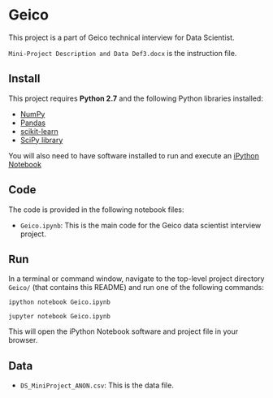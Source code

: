 # Geico
This project is a part of Geico technical interview for Data Scientist.

```Mini-Project Description and Data Def3.docx``` is the instruction file.

## Install

This project requires **Python 2.7** and the following Python libraries installed:

- [NumPy](http://www.numpy.org/)
- [Pandas](http://pandas.pydata.org/)
- [scikit-learn](http://scikit-learn.org/stable/)
- [SciPy library](http://www.scipy.org/scipylib/index.html)

You will also need to have software installed to run and execute an [iPython Notebook](http://ipython.org/notebook.html)

## Code

The code is provided in the following notebook files:

- ```Geico.ipynb```: This is the main code for the Geico data scientist interview project.

## Run

In a terminal or command window, navigate to the top-level project directory `Geico/` (that contains this README) and run one of the following commands:

```ipython notebook Geico.ipynb```

```jupyter notebook Geico.ipynb```

This will open the iPython Notebook software and project file in your browser.

## Data

- ```DS_MiniProject_ANON.csv```: This is the data file.
